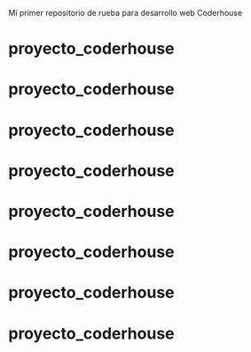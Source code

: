 Mi primer repositorio de rueba para desarrollo web Coderhouse
# proyecto_coderhouse
# proyecto_coderhouse
# proyecto_coderhouse
# proyecto_coderhouse
# proyecto_coderhouse
# proyecto_coderhouse
# proyecto_coderhouse
# proyecto_coderhouse

